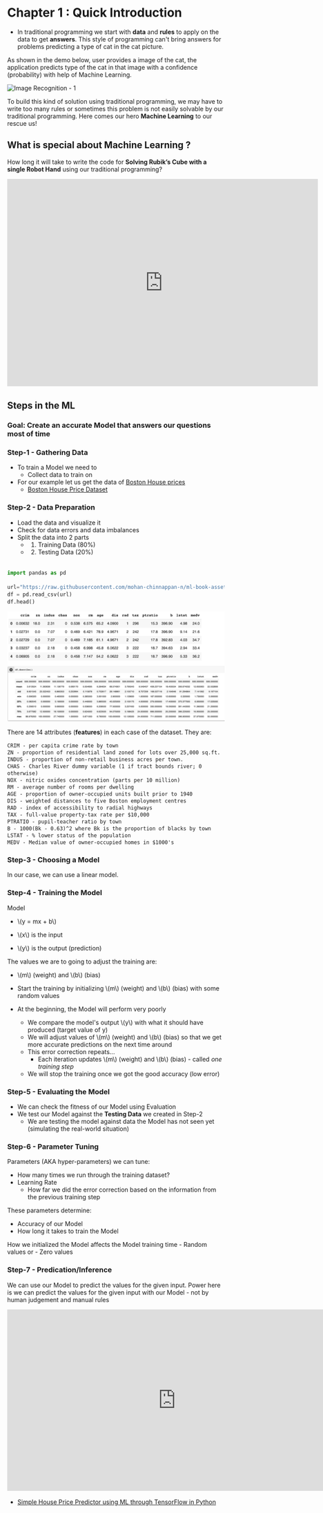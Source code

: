 # Chapter 1 : Quick Introduction

- In traditional programming we start with **data** and **rules** to apply on the data to get **answers**. This style of programming can't bring answers for problems predicting a type of cat in the cat picture.

As shown in the demo below, user provides a image of the cat, the application predicts type of the cat in that image with a confidence (probability) with help of Machine Learning.

![Image Recognition - 1 ](img/1/img-rec-1.mov.webm.gif)

To build this kind of solution using traditional programming, we may have to write too many rules or sometimes this problem is not easily solvable by our traditional programming. Here comes our hero **Machine Learning** to our rescue us!


## What is special about Machine Learning ?

How long it will take to write the code for **Solving Rubik’s Cube with a single Robot Hand** using our traditional programming? 

<iframe width="720" height="480" src="https://www.youtube.com/embed/kVmp0uGtShk" title="YouTube video player" frameborder="0" allow="accelerometer; autoplay; clipboard-write; encrypted-media; gyroscope; picture-in-picture" allowfullscreen></iframe>


## Steps in the ML

### Goal:  Create an accurate Model that answers our questions most of time

### Step-1 - Gathering Data
-   To train a Model we need to
    - Collect data to train on
- For our example let us get the data of [Boston House prices](https://www.cs.toronto.edu/~delve/data/boston/bostonDetail.html)
    - [Boston House Price Dataset](https://raw.githubusercontent.com/mohan-chinnappan-n/ml-book-assets/master/BostonHousing.csv)



### Step-2 - Data Preparation

- Load the data and visualize it
- Check for data errors and data imbalances
- Split the data into 2 parts
    - 1. Training Data (80%)
    - 2. Testing Data (20%)

```py

import pandas as pd

url="https://raw.githubusercontent.com/mohan-chinnappan-n/ml-book-assets/master/BostonHousing.csv"
df = pd.read_csv(url)
df.head()

```

![Boston House Price](img/1/boston-house-price-1.png)
![Boston House Price](img/1/boston-house-price-2.png)


There are 14 attributes (**features**) in each case of the dataset. They are:

```
CRIM - per capita crime rate by town
ZN - proportion of residential land zoned for lots over 25,000 sq.ft.
INDUS - proportion of non-retail business acres per town.
CHAS - Charles River dummy variable (1 if tract bounds river; 0 otherwise)
NOX - nitric oxides concentration (parts per 10 million)
RM - average number of rooms per dwelling
AGE - proportion of owner-occupied units built prior to 1940
DIS - weighted distances to five Boston employment centres
RAD - index of accessibility to radial highways
TAX - full-value property-tax rate per $10,000
PTRATIO - pupil-teacher ratio by town
B - 1000(Bk - 0.63)^2 where Bk is the proportion of blacks by town
LSTAT - % lower status of the population
MEDV - Median value of owner-occupied homes in $1000's

```




### Step-3 - Choosing a Model

In our case, we can use a linear model.


### Step-4 - Training the Model


 Model 
 - \\(y = mx + b\\)

- \\(x\\) is the input
- \\(y\\) is the output (prediction)

The values we are to going to adjust the training are:
- \\(m\\) (weight) and \\(b\\) (bias)

- Start the training by initializing  \\(m\\) (weight) and \\(b\\) (bias) with some random values
- At the beginning, the Model will perform very poorly
    - We compare the model's output \\(y\\) with what it should have produced (target value of y)
    - We will adjust values of \\(m\\) (weight) and \\(b\\) (bias) so that we get more accurate predictions on the next time around
    - This error correction repeats...
        - Each iteration updates \\(m\\) (weight) and \\(b\\) (bias) - called *one training step*
    - We will stop the training once we got the good accuracy (low error)


### Step-5 - Evaluating the Model
- We can check the fitness of our Model using Evaluation
- We test our Model against the **Testing Data** we created in Step-2
    - We are testing the model against data the Model has not seen yet (simulating the real-world situation)
    
### Step-6 - Parameter Tuning 
Parameters (AKA hyper-parameters) we can tune:
- How many times we run through the training dataset?
- Learning Rate
    - How far we did the error correction based on the information from the previous training step

These parameters determine:
- Accuracy of our Model
- How long it takes to train the Model

How we initialized the Model affects the Model training time
    - Random values or
    - Zero values

### Step-7 - Predication/Inference

We can use our Model to predict the values for the given input.
Power here is we can predict the values for the given input with our Model
    - not by human judgement and manual rules


<iframe width="780" height="420" src="https://www.youtube.com/embed/nKW8Ndu7Mjw" title="YouTube video player" frameborder="0" allow="accelerometer; autoplay; clipboard-write; encrypted-media; gyroscope; picture-in-picture" allowfullscreen></iframe>

- [Simple House Price Predictor using ML through TensorFlow in Python](https://towardsdatascience.com/simple-house-price-predictor-using-ml-through-tensorflow-in-python-cbd2b637904b)




